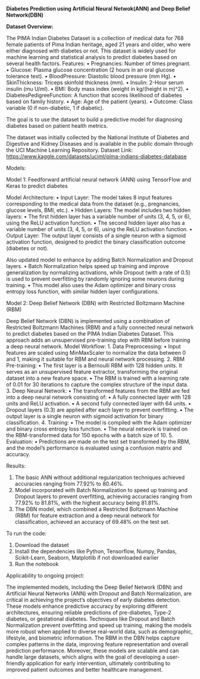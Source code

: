 **Diabetes Prediction using Artificial Neural Netwok(ANN) and Deep Belief Network(DBN)**


**Dataset Overview:**

The PIMA Indian Diabetes Dataset is a collection of medical data for 768 female patients of Pima Indian heritage, aged 21 years and older, who were either diagnosed with diabetes or not. This dataset is widely used for machine learning and statistical analysis to predict diabetes based on several health factors.
Features:
	•	Pregnancies: Number of times pregnant.
	•	Glucose: Plasma glucose concentration (2 hours in an oral glucose tolerance test).
	•	BloodPressure: Diastolic blood pressure (mm Hg).
	•	SkinThickness: Triceps skinfold thickness (mm).
	•	Insulin: 2-Hour serum insulin (mu U/ml).
	•	BMI: Body mass index (weight in kg/(height in m)^2).
	•	DiabetesPedigreeFunction: A function that scores likelihood of diabetes based on family history.
	•	Age: Age of the patient (years).
	•	Outcome: Class variable (0 if non-diabetic, 1 if diabetic).

The goal is to use the dataset to build a predictive model for diagnosing diabetes based on patient health metrics.

The dataset was initially collected by the National Institute of Diabetes and Digestive and Kidney Diseases and is available in the public domain through the UCI Machine Learning Repository.
Dataset Link: https://www.kaggle.com/datasets/uciml/pima-indians-diabetes-database

Models:

Model 1: Feedforward artificial neural network (ANN) using TensorFlow and Keras to predict diabetes 

Model Architecture:
	•	Input Layer: The model takes 8 input features corresponding to the medical data from the dataset (e.g., pregnancies, glucose levels, BMI, etc.).
	•	Hidden Layers: The model includes two hidden layers:
	•	The first hidden layer has a variable number of units (3, 4, 5, or 6), using the ReLU activation function.
	•	The second hidden layer also has a variable number of units (3, 4, 5, or 6), using the ReLU activation function.
	•	Output Layer: The output layer consists of a single neuron with a sigmoid activation function, designed to predict the binary classification outcome (diabetes or not).

Also updated model to enhance by adding Batch Normalization and Dropout layers.
	•	Batch Normalization helps speed up training and improve generalization by normalizing activations, while Dropout (with a rate of 0.5) is used to prevent overfitting by randomly ignoring some neurons during training.
	•	This model also uses the Adam optimizer and binary cross entropy loss function, with similar hidden layer configurations.
 
Model 2: Deep Belief Network (DBN) with Restricted Boltzmann Machine (RBM)

Deep Belief Network (DBN) is implemented using a combination of Restricted Boltzmann Machines (RBM) and a fully connected neural network to predict diabetes based on the PIMA Indian Diabetes Dataset. This approach adds an unsupervised pre-training step with RBM before training a deep neural network.
Model Workflow:
	1.	Data Preprocessing:
	•	Input features are scaled using MinMaxScaler to normalize the data between 0 and 1, making it suitable for RBM and neural network processing.
	2.	RBM Pre-training:
	•	The first layer is a Bernoulli RBM with 128 hidden units. It serves as an unsupervised feature extractor, transforming the original dataset into a new feature space.
	•	The RBM is trained with a learning rate of 0.01 for 30 iterations to capture the complex structure of the input data.
	3.	Deep Neural Network:
	•	The transformed features from the RBM are fed into a deep neural network consisting of:
	•	A fully connected layer with 128 units and ReLU activation.
	•	A second fully connected layer with 64 units.
	•	Dropout layers (0.3) are applied after each layer to prevent overfitting.
	•	The output layer is a single neuron with sigmoid activation for binary classification.
	4.	Training:
	•	The model is compiled with the Adam optimizer and binary cross entropy loss function.
	•	The neural network is trained on the RBM-transformed data for 150 epochs with a batch size of 10.
	5.	Evaluation:
	•	Predictions are made on the test set transformed by the RBM, and the model’s performance is evaluated using a confusion matrix and accuracy.

Results:

1. The basic ANN without additional regularization techniques achieved accuracies ranging from 77.92% to 80.46%.
2. Model incorporated with Batch Normalization to speed up training and Dropout layers to prevent overfitting, achieving accuracies ranging from 77.92% to 81.81%, with the highest accuracy being 81.81%.
3. The DBN model, which combined a Restricted Boltzmann Machine (RBM) for feature extraction and a deep neural network for classification, achieved an accuracy of 69.48% on the test set.

To run the code:

1. Download the dataset
2. Install the dependencies like Python, Tensorflow, Numpy, Pandas, Scikit-Learn, Seaborn, Matplotlib if not downloaded earlier
3. Run the notebook

Applicability to ongoing project:

The implemented models, including the Deep Belief Network (DBN) and Artificial Neural Networks (ANN) with Dropout and Batch Normalization, are critical in achieving the project’s objectives of early diabetes detection. These models enhance predictive accuracy by exploring different architectures, ensuring reliable predictions of pre-diabetes, Type-2 diabetes, or gestational diabetes. Techniques like Dropout and Batch Normalization prevent overfitting and speed up training, making the models more robust when applied to diverse real-world data, such as demographic, lifestyle, and biometric information. The RBM in the DBN helps capture complex patterns in the data, improving feature representation and overall prediction performance. Moreover, these models are scalable and can handle large datasets, which aligns with the goal of developing a user-friendly application for early intervention, ultimately contributing to improved patient outcomes and better healthcare management.
